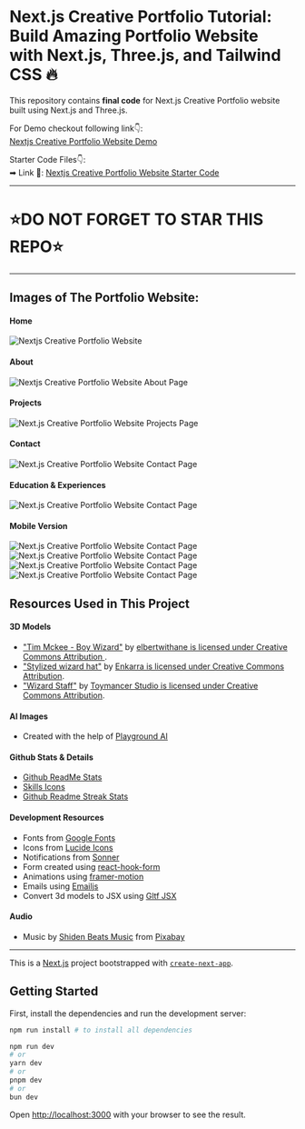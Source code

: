 # Next.js Creative Portfolio Tutorial: Build Amazing Portfolio Website with Next.js, Three.js, and Tailwind CSS 🔥


This repository contains **final code** for Next.js Creative Portfolio website built using Next.js and Three.js. <br />

For Demo checkout following link👇: <br />
[Nextjs Creative Portfolio Website Demo](https://portfolio-atul-kesharwanis-projects-cb742ac9.vercel.app/) <br />

Starter Code Files👇: <br />
➡ Link 💚: [Nextjs Creative Portfolio Website Starter Code](https://github.com/Atul7307/Portfolio) <br />
<!--- ➡ Link 2💚(If you want to support): [Nextjs Creative Portfolio Website Final Code](https://codebucks.gumroad.com/l/ypzlu) <br /> --->

---
# ⭐DO NOT FORGET TO STAR THIS REPO⭐
---

## Images of The Portfolio Website:

#### Home
![Nextjs Creative Portfolio Website](https://github.com/Atul7307/Portfolio/blob/main/website%20images/Home-desktop.png)

#### About
![Nextjs Creative Portfolio Website About Page](https://github.com/Atul7307/Portfolio/blob/main/website%20images/About-desktop-full.png)

#### Projects
![Next.js Creative Portfolio Website Projects Page](https://github.com/Atul7307/Portfolio/blob/main/website%20images/Projects-desktop.png)

#### Contact
![Next.js Creative Portfolio Website Contact Page](https://github.com/Atul7307/Portfolio/blob/main/website%20images/Contact-desktop.png)

#### Education & Experiences 
![Next.js Creative Portfolio Website Contact Page](https://github.com/Atul7307/Portfolio/blob/main/website%20images/Education-desktop.png)


#### Mobile Version
![Next.js Creative Portfolio Website Contact Page](https://github.com/Atul7307/Portfolio/blob/main/website%20images/Home-mobile.png)
![Next.js Creative Portfolio Website Contact Page](https://github.com/Atul7307/Portfolio/blob/main/website%20images/About-mobile.png)
![Next.js Creative Portfolio Website Contact Page](https://github.com/Atul7307/Portfolio/blob/main/website%20images/Projects-mobile.png)
![Next.js Creative Portfolio Website Contact Page](https://github.com/Atul7307/Portfolio/blob/main/website%20images/Contact-mobile.png)

## Resources Used in This Project

#### 3D Models

- ["Tim Mckee - Boy Wizard"](https://skfb.ly/6YATu) by [elbertwithane is licensed under Creative Commons Attribution ](http://creativecommons.org/licenses/by/4.0/).
- ["Stylized wizard hat"](https://skfb.ly/ozxOQ) by [Enkarra is licensed under Creative Commons Attribution](http://creativecommons.org/licenses/by/4.0/).
- ["Wizard Staff"](https://skfb.ly/6QYZw) by [Toymancer Studio is licensed under Creative Commons Attribution](http://creativecommons.org/licenses/by/4.0/).

#### AI Images

- Created with the help of [Playground AI](https://playgroundai.com/)

#### Github Stats & Details

- [Github ReadMe Stats](https://github.com/anuraghazra/github-readme-stats)
- [Skills Icons](https://github.com/tandpfun/skill-icons)
- [Github Readme Streak Stats](https://github.com/denvercoder1/github-readme-streak-stats)

#### Development Resources

- Fonts from [Google Fonts](https://fonts.google.com/) <br />
- Icons from [Lucide Icons](https://lucide.dev/) <br />
- Notifications from [Sonner](https://sonner.emilkowal.ski/) <br />
- Form created using [react-hook-form](https://react-hook-form.com/) <br />
- Animations using [framer-motion](https://www.framer.com/motion/) <br />
- Emails using [Emailjs](https://www.emailjs.com/) <br />
- Convert 3d models to JSX using [Gltf JSX](https://github.com/pmndrs/gltfjsx)

#### Audio 

- Music by <a href="https://pixabay.com/users/shidenbeatsmusic-25676252/?utm_source=link-attribution&utm_medium=referral&utm_campaign=music&utm_content=20772">Shiden Beats Music</a> from <a href="https://pixabay.com/music//?utm_source=link-attribution&utm_medium=referral&utm_campaign=music&utm_content=20772">Pixabay</a>

---

This is a [Next.js](https://nextjs.org/) project bootstrapped with [`create-next-app`](https://github.com/vercel/next.js/tree/canary/packages/create-next-app).

## Getting Started

First, install the dependencies and run the development server:

```bash
npm run install # to install all dependencies

npm run dev
# or
yarn dev
# or
pnpm dev
# or
bun dev
```

Open [http://localhost:3000](http://localhost:3000) with your browser to see the result.
